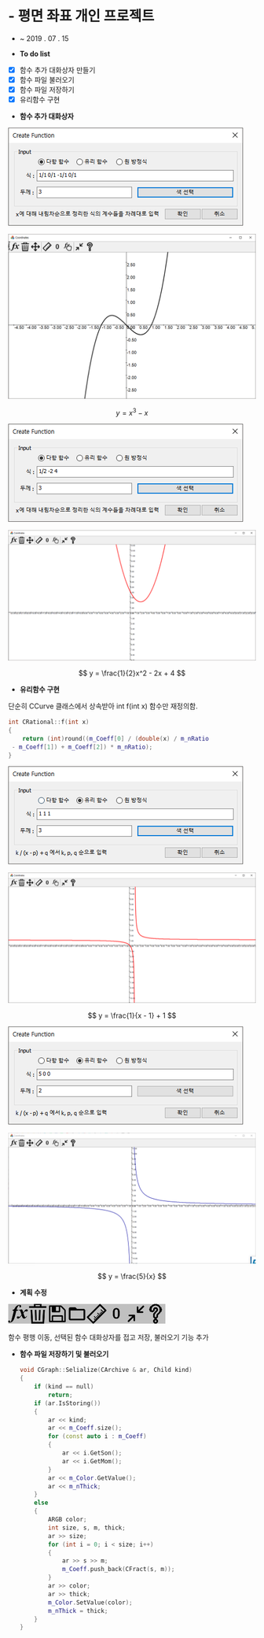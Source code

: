 # - 평면 좌표 개인 프로젝트

- ~ 2019 . 07 . 15

- **To do list**
- [x]  함수 추가 대화상자 만들기
- [x]  함수 파일 불러오기
- [x]  함수 파일 저장하기
- [x]  유리함수 구현

- **함수 추가 대화상자**

![](pic/5-78659b35-8c7e-4db3-b913-d762af732f4d.png)

![](pic/6-3dd34b63-38ed-4a7d-9a0b-18262ba15d97.png)

$$
y = x^3 - x
$$


![](pic/7-48fbfa34-518f-418e-b12e-b09518f5b2b8.png)

![](pic/8-3f7b6046-5d24-4de1-ba35-791aac5be7c6.png)

$$
y = \frac{1}{2}x^2 - 2x + 4
$$

- **유리함수 구현**

단순히 CCurve 클래스에서 상속받아 int f(int x) 함수만 재정의함.

```C++
int CRational::f(int x)
{
	return (int)round((m_Coeff[0] / (double(x) / m_nRatio
 - m_Coeff[1]) + m_Coeff[2]) * m_nRatio);
}
```

![](pic/9-1fbe4d54-94d3-419e-bb90-b30e2f3d6618.png)

![](pic/10-6e9007db-151d-4109-862e-085fc67fc2f9.png)

$$
y = \frac{1}{x - 1} + 1
$$


![](pic/11-9dc7ac3e-6991-4c14-9016-b9194436ec2f.png)

![](pic/12-371f0064-4f73-4ebc-b699-237297b6d809.png)

$$
y = \frac{5}{x}
$$

- **계획 수정**

![](pic/Toolbar-33b8a092-0c04-4318-9275-bfbd6cd415ad..png)

함수 평행 이동, 선택된 함수 대화상자를 접고 저장, 불러오기 기능 추가

- **함수 파일 저장하기 및 불러오기**

    ```c++
    void CGraph::Selialize(CArchive & ar, Child kind)
    {
    	if (kind == null)
    		return;
    	if (ar.IsStoring())
    	{
    		ar << kind;
    		ar << m_Coeff.size();
    		for (const auto i : m_Coeff)
    		{
    			ar << i.GetSon();
    			ar << i.GetMom();
    		}
    		ar << m_Color.GetValue();
    		ar << m_nThick;
    	}
    	else
    	{
    		ARGB color;
    		int size, s, m, thick;
    		ar >> size;
    		for (int i = 0; i < size; i++)
    		{
    			ar >> s >> m;
    			m_Coeff.push_back(CFract(s, m));
    		}
    		ar >> color;
    		ar >> thick;
    		m_Color.SetValue(color);
    		m_nThick = thick;
    	}
    }
    ```
    
    